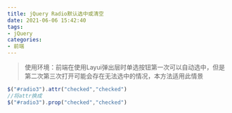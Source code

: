 ```yaml
---
title: jQuery Radio默认选中或清空
date: 2021-06-06 15:42:40
tags:
- jQuery
categories:
- 前端
---
```


> 使用环境：前端在使用Layui弹出层时单选按钮第一次可以自动选中，但是第二次第三次打开可能会存在无法选中的情况，本方法适用此情景

<!--more-->

```js
$("#radio3").attr("checked","checked")
//将attr换成
$("#radio3").prop("checked","checked")
```

